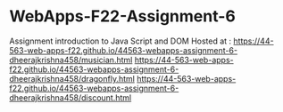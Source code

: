 # WebApps-F22-Assignment-6
Assignment introduction to Java Script and DOM
Hosted at : https://44-563-web-apps-f22.github.io/44563-webapps-assignment-6-dheerajkrishna458/musician.html
            https://44-563-web-apps-f22.github.io/44563-webapps-assignment-6-dheerajkrishna458/dragonfly.html
            https://44-563-web-apps-f22.github.io/44563-webapps-assignment-6-dheerajkrishna458/discount.html